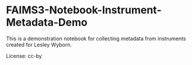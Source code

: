 # FAIMS3-Notebook-Instrument-Metadata-Demo

This is a demonstration notebook for collecting metadata from instruments created for Lesley Wyborn.

License: cc-by
